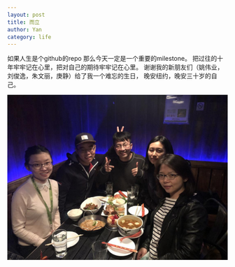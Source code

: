 ```yaml
---
layout: post
title: 而立 
author: Yan
category: life
---
```


如果人生是个github的repo 那么今天一定是一个重要的milestone。
把过往的十年牢牢记在心里，把对自己的期待牢牢记在心里。
谢谢我的新朋友们（姚伟业，刘俊逸，朱文丽，庚静）给了我一个难忘的生日，
晚安纽约，晚安三十岁的自己。

![而立生日晚餐](/assets/images/30yrbirthday.jpg)